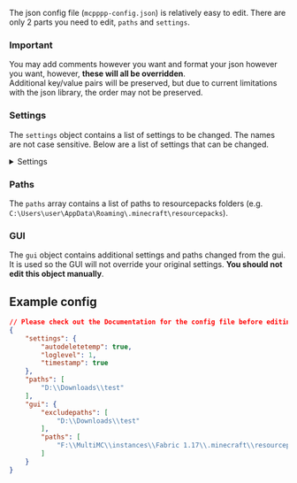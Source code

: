The json config file (`mcpppp-config.json`) is relatively easy to edit. There are only 2 parts you need to edit, `paths` and `settings`.

### Important
You may add comments however you want and format your json however you want, however, **these will all be overridden**.  
Additional key/value pairs will be preserved, but due to current limitations with the json library, the order may not be preserved.

### Settings
The `settings` object contains a list of settings to be changed. The names are not case sensitive. Below are a list of settings that can be changed.  
<details>
  <summary>Settings</summary>

  | Name              | Values/Type      | Description                                                                                                            | Default          |
  |:-----------------:|:----------------:|:----------------------------------------------------------------------------------------------------------------------:|:----------------:|
  | `pauseOnExit`    | `true`, `false`   | Wait for enter key to be pressed once execution has been finished                                                      | `true`           |
  | `log`             | String           | A log file where logs will be stored. `""` disables logging                                                            | `mcpppp-log.txt` |
  | `timestamp`      | `true`, `false`   | Add timestamp to console output (Logs will always be timestamped)                                                      | `false`          |
  | `autoDeleteTemp` | `true`, `false`   | Automatically delete `mcpppp-temp` folder on startup                                                                   | `false`          |
  | `outputLevel`    | Integer, `1-5`    | How much info should be outputted <br>`1` - Spam <br>`2` - Info <br>`3` - Important <br>`4` - Warning <br>`5` - Error  | `3`              |
  | `logLevel`       | Integer, `1-5`    | Same as `outputLevel`, but for logs <br>Has no effect if no log file is set                                            | `1`              |
  | `autoReconvert`  | `true`, `false`   | Automatically reconvert resourcepacks instead of skipping. **Could lose data** if a pack isn't converted with MCPPPP   | `false`          |
  | `fsbTransparent` | `true`, `false`   | Make Fabricskyboxes skyboxes semi-transparent to replicate what optifine does internally                               | `true`           |
</details>

### Paths
The `paths` array contains a list of paths to resourcepacks folders (e.g. `C:\Users\user\AppData\Roaming\.minecraft\resourcepacks`).

### GUI
The `gui` object contains additional settings and paths changed from the gui. It is used so the GUI will not override your original settings. **You should not edit this object manually**.

## Example config
```json
// Please check out the Documentation for the config file before editing it yourself: https://github.com/supsm/MCPPPP/blob/master/CONFIG.md
{
	"settings": {
		"autodeletetemp": true,
		"loglevel": 1,
		"timestamp": true
	},
	"paths": [
		"D:\\Downloads\\test"
	],
	"gui": {
		"excludepaths": [
			"D:\\Downloads\\test"
		],
		"paths": [
			"F:\\MultiMC\\instances\\Fabric 1.17\\.minecraft\\resourcepacks"
		]
	}
}
```
